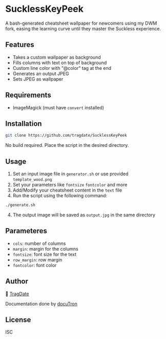 # SucklessKeyPeek 

A bash-generated cheatsheet wallpaper for newcomers using my DWM fork, easing the learning curve until they master the Suckless experience. 

## Features

- Takes a custom wallpaper as background
- Fills columns with text on top of background
- Custom line color with "@color" tag at the end
- Generates an output JPEG
- Sets JPEG as wallpaper

## Requirements

- ImageMagick (must have `convert` installed)

## Installation

```bash
git clone https://github.com/tragdate/SucklessKeyPeek
```

No build required. Place the script in the desired directory.

## Usage

1. Set an input image file in `generator.sh` or use provided `template_wood.png` 
2. Set your parameters like `fontsize` `fontcolor` and more
3. Add/Modify your cheatsheet content in the `text` file
4. Run the script using the following command:

```bash
./generate.sh
```

4. The output image will be saved as `output.jpg` in the same directory

## Parameteres

- `cols`: number of columns
- `margin`: margin for the columns
- `fontsize`: font size for the text
- `row_margin`: row margin
- `fontcolor`: font color

## Author

🥷 [TragDate](https://tragdate.ninja)

Documentation done by [docuTron](https://github.com/tragdate/docuTron)

## License

ISC
